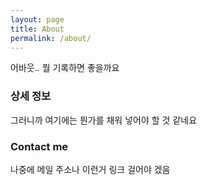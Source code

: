 ```yaml
---
layout: page
title: About
permalink: /about/
---
```


어바웃.. 뭘 기록하면 좋을까요

### 상세 정보

그러니까 여기에는 뭔가를 채워 넣어야 할 것 같네요

### Contact me

나중에 메일 주소나 이런거 링크 걸어야 겠음
